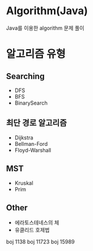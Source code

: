 # Algorithm(Java)
Java를 이용한 algorithm 문제 풀이

# 알고리즘 유형
## Searching 
- DFS
- BFS
- BinarySearch

## 최단 경로 알고리즘 
- Dijkstra
- Bellman-Ford
- Floyd-Warshall

## MST 
- Kruskal
- Prim

## Other 
- 에라토스테네스의 체
- 유클리드 호제법

boj 1138
boj 11723
boj 15989
